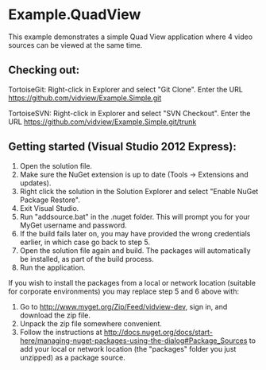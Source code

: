 Example.QuadView
==============

This example demonstrates a simple Quad View application where 4 video sources can be viewed at the same time.

Checking out:
-------------
TortoiseGit:
Right-click in Explorer and select "Git Clone". Enter the URL https://github.com/vidview/Example.Simple.git

TortoiseSVN:
Right-click in Explorer and select "SVN Checkout". Enter the URL https://github.com/vidview/Example.Simple.git/trunk

Getting started (Visual Studio 2012 Express):
-------------------------------------
1. Open the solution file.
2. Make sure the NuGet extension is up to date (Tools -> Extensions and updates).
3. Right click the solution in the Solution Explorer and select "Enable NuGet Package Restore".
4. Exit Visual Studio.
5. Run "addsource.bat" in the .nuget folder. This will prompt you for your MyGet username and password.
6. If the build fails later on, you may have provided the wrong credentials earlier, in which case go back to step 5.
7. Open the solution file again and build. The packages will automatically be installed, as part of the build process.
8. Run the application.

If you wish to install the packages from a local or network location (suitable for corporate environments) you may replace step 5 and 6 above with:

1. Go to http://www.myget.org/Zip/Feed/vidview-dev, sign in, and download the zip file.
2. Unpack the zip file somewhere convenient.
3. Follow the instructions at http://docs.nuget.org/docs/start-here/managing-nuget-packages-using-the-dialog#Package_Sources to add your local or network location (the "packages" folder you just unzipped) as a package source.
